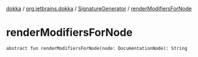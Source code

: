 [dokka](../../index.md) / [org.jetbrains.dokka](../index.md) / [SignatureGenerator](index.md) / [renderModifiersForNode](renderModifiersForNode.md)

# renderModifiersForNode

```
abstract fun renderModifiersForNode(node: DocumentationNode): String
```
